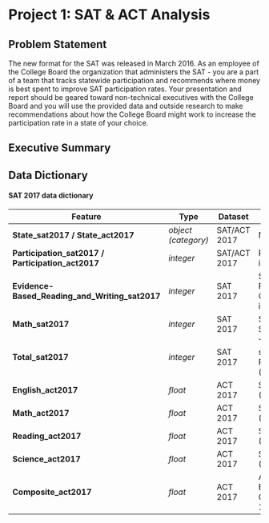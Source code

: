 # Project 1: SAT & ACT Analysis

## Problem Statement

The new format for the SAT was released in March 2016. As an employee of the College Board 
the organization that administers the SAT - you are a part of a team that tracks statewide
participation and recommends where money is best spent to improve SAT participation rates.
Your presentation and report should be geared toward non-technical executives with the College Board 
and you will use the provided data and outside research to make recommendations about how the College Board 
might work to increase the participation rate in a state of your choice.

## Executive Summary


## Data Dictionary

#### SAT 2017 data dictionary

|Feature|Type|Dataset|Description|
|---|---|---|---|
|**State_sat2017 / State_act2017**|*object (category)*|SAT/ACT 2017|Name of US State| 
|**Participation_sat2017 / Participation_act2017**|*integer*|SAT/ACT 2017|Participation rate of students in percentages| 
|**Evidence-Based_Reading_and_Writing_sat2017**|*integer*|SAT 2017|Score for Evidenced Based Reading and Writing Component of SAT (maximum is 800)| 
|**Math_sat2017**|*integer*|SAT 2017|Score for Math Component of SAT (maximum is 800)| 
|**Total_sat2017**|*integer*|SAT 2017|Total Score computed as a sum of Evidence-Based Reading and Writing and Math (maximum is 1600)| 
|**English_act2017**|*float*|ACT 2017|Score for English Component (Scaled between 1 and 36)|
|**Math_act2017**|*float*|ACT 2017|Score for Math Component (Scaled between 1 and 36)|
|**Reading_act2017**|*float*|ACT 2017|Score for Reading Component (Scaled between 1 and 36)|
|**Science_act2017**|*float*|ACT 2017|Score for Science Component (Scaled between 1 and 36)|
|**Composite_act2017**|*float*|ACT 2017|Average Score of English/Math/Reading/Science Components (Scaled between 1 and 36)|

